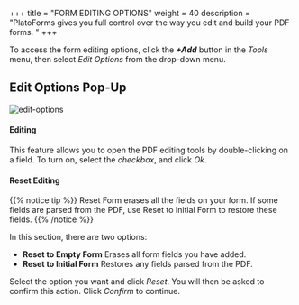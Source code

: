 +++
title = "FORM EDITING OPTIONS"
weight = 40
description = "PlatoForms gives you full control over the way you edit and build your PDF forms. "
+++


To access the form editing options, click the ***+Add*** button in the *Tools* menu, then select *Edit Options* from the drop-down menu.

## Edit Options Pop-Up



![edit-options](/images/edit-options.PNG)



#### Editing

This feature allows you to open the PDF editing tools by double-clicking on a field. To turn on, select the *checkbox*, and click *Ok*.

#### Reset Editing

{{% notice tip  %}}
<a name="HM-EDITOR-100" class="anchor"></a>
Reset Form erases all the fields on your form. If some fields are parsed from the PDF, use Reset to Initial Form to restore these fields.
{{% /notice %}}


In this section, there are two options:

* **Reset to Empty Form** 
  Erases all form fields you have added. 
* **Reset to Initial Form**
  Restores any fields parsed from the PDF.

Select the option you want and click *Reset*. You will then be asked to confirm this action. Click *Confirm* to continue.



